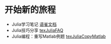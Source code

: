 # 开始新的旅程

- Julia学习笔记 [语雀文档](https://www.yuque.com/docs/share/8ae0438c-a60a-4973-b9cc-5a08d106cef6?#)
- Julia技巧分享 [texJuliaFAQ](https://gassive.github.io/texJuliaFAQ/ "study Julia using GitBook")
- Julia编程：重写Matlab例题 [texJuliaCopyMatlab](https://gassive.github.io/texJuliaCopyMatlab "study Julia by repeating Matlab codes")
